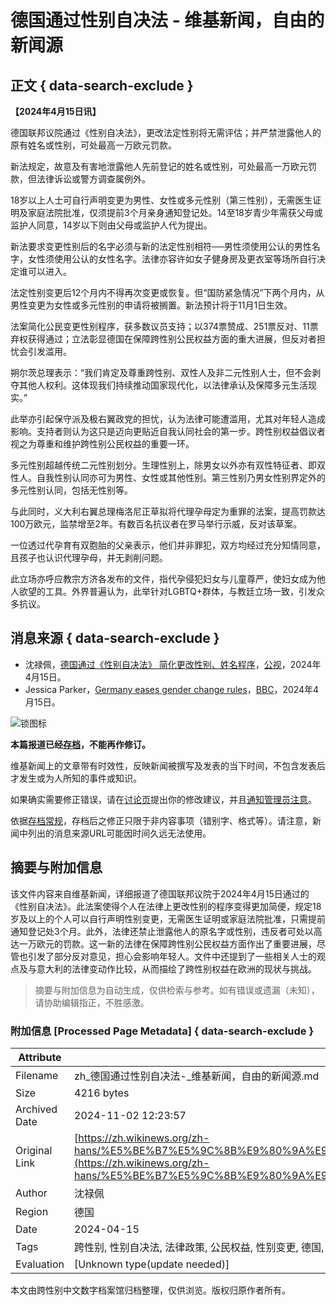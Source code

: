 # 德国通过性别自决法 - 维基新闻，自由的新闻源

## 正文 { data-search-exclude }


**【2024年4月15日讯】**

德国联邦议院通过《性别自决法》，更改法定性别将无需评估；并严禁泄露他人的原有姓名或性别，可处最高一万欧元罚款。

新法规定，故意及有害地泄露他人先前登记的姓名或性别，可处最高一万欧元罚款，但法律诉讼或警方调查属例外。

18岁以上人士可自行声明变更为男性、女性或多元性别（第三性别），无需医生证明及家庭法院批准，仅须提前3个月亲身通知登记处。14至18岁青少年需获父母或监护人同意，14岁以下则由父母或监护人代为提出。

新法要求变更性别后的名字必须与新的法定性别相符──男性须使用公认的男性名字，女性须使用公认的女性名字。法律亦容许如女子健身房及更衣室等场所自行决定谁可以进入。

法定性别变更后12个月内不得再次变更或恢复。但“国防紧急情况”下两个月内，从男性变更为女性或多元性别的申请将被搁置。新法预计将于11月1日生效。

法案简化公民变更性别程序，获多数议员支持；以374票赞成、251票反对、11票弃权获得通过；立法彰显德国在保障跨性别公民权益方面的重大进展，但反对者担忧会引发滥用。

朔尔茨总理表示：“我们肯定及尊重跨性别、双性人及非二元性别人士，但不会剥夺其他人权利。这体现我们持续推动国家现代化，以法律承认及保障多元生活现实。”

此举亦引起保守派及极右翼政党的担忧，认为法律可能遭滥用，尤其对年轻人造成影响。支持者则认为这只是迈向更贴近自我认同社会的第一步。跨性别权益倡议者视之为尊重和维护跨性别公民权益的重要一环。

多元性别超越传统二元性别划分。生理性别上，除男女以外亦有双性特征者、即双性人。自我性别认同亦可为男性、女性或其他性别。第三性别乃男女性别界定外的多元性别认同，包括无性别等。

与此同时，义大利右翼总理梅洛尼正草拟将代理孕母定为重罪的法案，提高罚款达100万欧元，监禁增至2年。有数百名抗议者在罗马举行示威，反对该草案。

一位透过代孕育有双胞胎的父亲表示，他们并非罪犯，双方均经过充分知情同意，且孩子也认识代理孕母，并无剥削问题。

此立场亦呼应教宗方济各发布的文件，指代孕侵犯妇女与儿童尊严，使妇女成为他人欲望的工具。外界普遍认为，此举针对LGBTQ+群体，与教廷立场一致，引发众多抗议。

## 消息来源 { data-search-exclude }

- 沈禄佩，[德国通过《性别自决法》 简化更改性别、姓名程序](https://news.pts.org.tw/article/690475)，[公视](https://zh.wikipedia.org/wiki/%E5%85%AC%E8%A6%96)，2024年4月15日。
- Jessica Parker，[Germany eases gender change rules](https://www.bbc.com/news/world-europe-68801392)，[BBC](https://zh.wikipedia.org/wiki/BBC)，2024年4月15日。

![锁图标](https://upload.wikimedia.org/wikipedia/commons/thumb/f/fa/Padlock-silver-medium.svg/40px-Padlock-silver-medium.svg.png)

**本篇报道已经[存档](https://zh.wikinews.org/wiki/Wikinews:%E5%AD%98%E6%AA%94%E5%B8%B8%E8%A6%8F)，不能再作修订。**

维基新闻上的文章带有时效性，反映新闻被撰写及发表的当下时间，不包含发表后才发生或为人所知的事件或知识。

如果确实需要修正错误，请在[讨论页](https://zh.wikinews.org/w/index.php?title=Talk:%E5%BE%B7%E5%9C%8B%E9%80%9A%E9%81%8E%E6%80%A7%E5%88%A5%E8%87%AA%E6%B1%BA%E6%B3%95&action=edit&redlink=1)提出你的修改建议，并且[通知管理员注意](https://zh.wikinews.org/wiki/Wikinews:%E7%AE%A1%E7%90%86%E5%91%98%E9%80%9A%E5%91%8A%E6%9D%BF/%E6%96%B0%E8%81%9E%E9%A0%81%E9%9D%A2#修改已保護頁面)。

依据[存档常规](https://zh.wikinews.org/wiki/Wikinews:%E5%AD%98%E6%AA%94%E5%B8%B8%E8%A6%8F)，存档后之修正只限于非内容事项（错别字、格式等）。请注意，新闻中列出的消息来源URL可能因时间久远无法使用。
<!-- tcd_original_link https://zh.wikinews.org/zh-hans/%E5%BE%B7%E5%9C%8B%E9%80%9A%E9%81%8E%E6%80%A7%E5%88%A5%E8%87%AA%E6%B1%BA%E6%B3%95 -->
## 摘要与附加信息

<!-- tcd_abstract -->
该文件内容来自维基新闻，详细报道了德国联邦议院于2024年4月15日通过的《性别自决法》。此法案使得个人在法律上更改性别的程序变得更加简便，规定18岁及以上的个人可以自行声明性别变更，无需医生证明或家庭法院批准，只需提前通知登记处3个月。此外，法律还禁止泄露他人的原名字或性别，违反者可处以高达一万欧元的罚款。这一新的法律在保障跨性别公民权益方面作出了重要进展，尽管也引发了部分反对意见，担心会影响年轻人。文件中还提到了一些相关人士的观点及与意大利的法律变动作比较，从而描绘了跨性别权益在欧洲的现状与挑战。
<!-- tcd_abstract_end -->

> 摘要与附加信息为自动生成，仅供检索与参考。如有错误或遗漏（未知），请协助编辑指正，不胜感激。

### 附加信息 [Processed Page Metadata] { data-search-exclude }

| Attribute       | Value                                  |
|-----------------|----------------------------------------|
| Filename        | zh_德国通过性别自决法-_维基新闻，自由的新闻源.md                             |
| Size            | 4216 bytes                           |
| Archived Date   | 2024-11-02 12:23:57                             |
| Original Link   | [https://zh.wikinews.org/zh-hans/%E5%BE%B7%E5%9C%8B%E9%80%9A%E9%81%8E%E6%80%A7%E5%88%A5%E8%87%AA%E6%B1%BA%E6%B3%95](https://zh.wikinews.org/zh-hans/%E5%BE%B7%E5%9C%8B%E9%80%9A%E9%81%8E%E6%80%A7%E5%88%A5%E8%87%AA%E6%B1%BA%E6%B3%95)                       |
| Author          | 沈禄佩                               |
| Region          | 德国                               |
| Date            | 2024-04-15                                 |
| Tags            | 跨性别, 性别自决法, 法律政策, 公民权益, 性别变更, 德国, 社会变革                                 |
| Evaluation            | [Unknown type(update needed)]                                 |
<!-- tcd_table_end -->

本文由跨性别中文数字档案馆归档整理，仅供浏览。版权归原作者所有。

